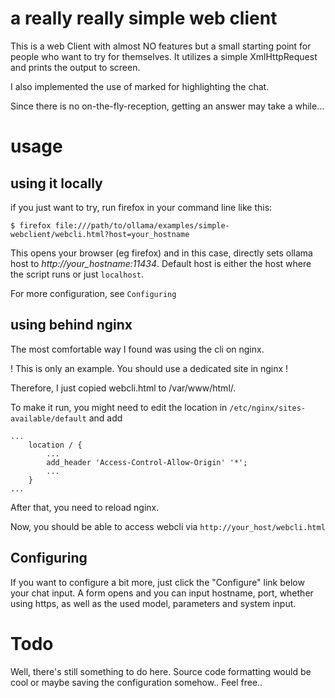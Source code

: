 # a really really simple web client

This is a web Client with almost NO features but a small starting point for
people who want to try for themselves.
It utilizes a simple XmlHttpRequest and prints the output to screen.

I also implemented the use of marked for highlighting the chat.

Since there is no on-the-fly-reception, getting an answer may take a while...

# usage

## using it locally

if you just want to try, run firefox in your command line like this:

```
$ firefox file:///path/to/ollama/examples/simple-webclient/webcli.html?host=your_hostname
```

This opens your browser (eg firefox) and in this case, directly sets ollama host to
_http://your_hostname:11434_.
Default host is either the host where the script runs or just `localhost`.

For more configuration, see `Configuring`

## using behind nginx

The most comfortable way I found was using the cli on nginx.

! This is only an example. You should use a dedicated site in nginx !

Therefore, I just copied webcli.html to /var/www/html/.

To make it run, you might need to edit the location in `/etc/nginx/sites-available/default`
and add

```
...
    location / {
        ...
        add_header 'Access-Control-Allow-Origin' '*';
        ...
    }
...
```

After that, you need to reload nginx.

Now, you should be able to access webcli via `http://your_host/webcli.html`


## Configuring

If you want to configure a bit more, just click the "Configure" link below your chat input.
A form opens and you can input hostname, port, whether using https, as well as the used
model, parameters and system input.

# Todo

Well, there's still something to do here. Source code formatting would be cool or maybe
saving the configuration somehow.. Feel free..
